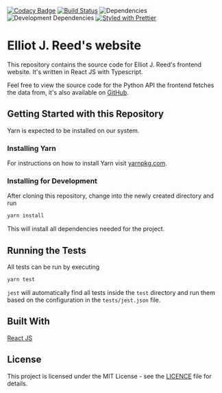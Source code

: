 [![Codacy Badge](https://api.codacy.com/project/badge/Grade/3afe296f072948fbb1e59e4c6ff2547e)](https://app.codacy.com/app/elliotjreed/www.elliotjreed.com?utm_source=github.com&utm_medium=referral&utm_content=elliotjreed/www.elliotjreed.com&utm_campaign=Badge_Grade_Dashboard)
[![Build Status](https://travis-ci.org/elliotjreed/www.elliotjreed.com.svg?branch=master)](https://travis-ci.org/elliotjreed/www.elliotjreed.com) ![Dependencies](https://david-dm.org/elliotjreed/www.elliotjreed.com.svg) ![Development Dependencies](https://david-dm.org/elliotjreed/www.elliotjreed.com.svg?type=dev) [![Styled with Prettier](https://img.shields.io/badge/styled_with-prettier-ff69b4.svg)](https://github.com/prettier/prettier)

# Elliot J. Reed's website

This repository contains the source code for Elliot J. Reed's frontend website. It's written in React JS with Typescript.

Feel free to view the source code for the Python API the frontend fetches the data from, it's also available on [GitHub](https://github.com/elliotjreed).

## Getting Started with this Repository

Yarn is expected to be installed on our system.

### Installing Yarn

For instructions on how to install Yarn visit [yarnpkg.com](https://yarnpkg.com/lang/en/docs/install).

### Installing for Development

After cloning this repository, change into the newly created directory and run

```bash
yarn install
```

This will install all dependencies needed for the project.

## Running the Tests

All tests can be run by executing

```bash
yarn test
```

`jest` will automatically find all tests inside the `test` directory and run them based on the configuration in the `tests/jest.json` file.

## Built With

[React JS](https://reactjs.org/)

## License

This project is licensed under the MIT License - see the [LICENCE](LICENSE) file for details.
